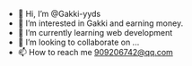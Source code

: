- 👋 Hi, I’m @Gakki-yyds
- 👀 I’m interested in Gakki and earning money.
- 🌱 I’m currently learning web development
- 💞️ I’m looking to collaborate on ...
- 📫 How to reach me 909206742@qq.com

<!---
Gakki-yyds/Gakki-yyds is a ✨ special ✨ repository because its `README.md` (this file) appears on your GitHub profile.
You can click the Preview link to take a look at your changes.
--->
